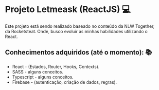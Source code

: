 # Projeto Letmeask (ReactJS) :computer:
Este projeto está sendo realizado baseado no conteúdo da NLW Together, da Rocketsteat. Onde, busco evoluir as minhas habilidades utilizando o React.



## Conhecimentos adquiridos (até o momento): :books:
- React - (Estados, Router, Hooks, Contexts).
- SASS - alguns conceitos.
- Typescript - alguns conceitos.
- Firebase - (autenticação, criação de dados, regras).